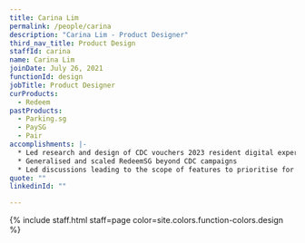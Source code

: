 ```yaml
---
title: Carina Lim
permalink: /people/carina
description: "Carina Lim - Product Designer"
third_nav_title: Product Design
staffId: carina
name: Carina Lim
joinDate: July 26, 2021
functionId: design
jobTitle: Product Designer
curProducts:
  - Redeem
pastProducts:
  - Parking.sg
  - PaySG
  - Pair
accomplishments: |-
  * Led research and design of CDC vouchers 2023 resident digital experience
  * Generalised and scaled RedeemSG beyond CDC campaigns
  * Led discussions leading to the scope of features to prioritise for Pair MVP
quote: ""
linkedinId: ""

---
```


{% include staff.html staff=page color=site.colors.function-colors.design %}
